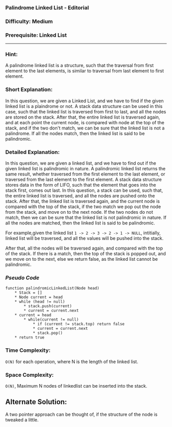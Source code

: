 ### **Palindrome Linked List - Editorial**
### **Difficulty: Medium**
### **Prerequisite: Linked List**
---
### **Hint**:
A palindrome linked list is a structure, such that the traversal from first element to the last elements, is similar to traversal from last element to first element.

### **Short Explanation**:
In this question, we are given a Linked List, and we have to find if the given linked list is a plaindrome or not. A stack data structure can be used in this case, such that the linked list is traversed from first to last, and all the nodes are stored on the stack. After that, the entire linked list is traversed again, and at each point the current node, is compared with node at the top of the stack, and if the two don't match, we can be sure that the linked list is not a palindrome. If all the nodes match, then the linked list is said to be palindromic.

### **Detailed Explanation**:
In this question, we are given a linked list, and we have to find out if the given linked list is palindromic in nature. A palindromic linked list returns the same result, whether traversed from the first element to the last element, or traversed from the last element to the first element.
A stack data structure stores data in the form of LIFO, such that the element that goes into the stack first, comes out last. In this question, a stack can be used, such that, the entire linked list is traversed, and all the nodes are pushed onto the stack. After that, the linked list is traversed again, and the current node is compared with the top of the stack, if the two match we pop out the node from the stack, and move on to the next node. If the two nodes do not match, then we can be sure that the linked list is not palindromic in nature. If all the nodes are matched, then the linked list is said to be palindromic.

For example,given the linked list `1 -> 2 -> 3 -> 2 -> 1 -> NULL`, intitially, linked list will be traversed, and all the values will be pushed into the stack.

After that, all the nodes will be traversed again, and compared with the top of the stack. If there is a match, then the top of the stack is popped out, and we move on to the next, else we return false, as the linked list cannot be palindromic.

### *Pseudo Code*
	function palindromicLinkedList(Node head)
		* Stack = []
		* Node current = head
		* while (head != null)
			* stack.push(current)
			* current = current.next
		* current = head
			* while(current != null)
				* if (current != stack.top) return false
				* current = current.next
				* stack.pop()
		* return true
		

### Time Complexity:

`O(N)` for each operation, where N is the length of the linked list.

### Space Complexity:

`O(N)`, Maximum N nodes of linkedlist can be inserted into the stack.


## Alternate Solution:
A two pointer approach can be thought of, if the structure of the node is tweaked a little.

